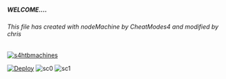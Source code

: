 ##### WELCOME....
###### This file has created with nodeMachine by CheatModes4 and modified by chris

[![s4htbmachines](https://github.com/purrfectwarrior/purrfectwarrior.github.io/blob/main/public/assets/logos/s4vitar.svg
)](https://purrfectwarrior.github.io/)

[![Deploy](https://vercel.com/button)](https://purrfectwarrior.github.io)
![sc0](./public/assets/imgs/sc0.png)
![sc1](./public/assets/imgs/sc.png)
